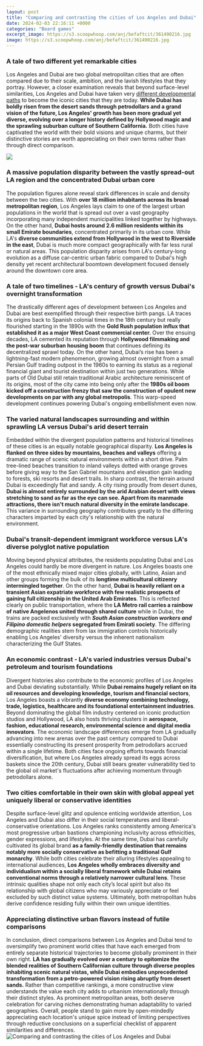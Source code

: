 ```yaml
---
layout: post
title: "Comparing and contrasting the cities of Los Angeles and Dubai"
date: 2024-02-03 22:16:11 +0000
categories: "Board games"
excerpt_image: https://s3.scoopwhoop.com/anj/befaftcit/361490216.jpg
image: https://s3.scoopwhoop.com/anj/befaftcit/361490216.jpg
---
```


### A tale of two different yet remarkable cities
Los Angeles and Dubai are two global metropolitan cities that are often compared due to their scale, ambition, and the lavish lifestyles that they portray. However, a closer examination reveals that beyond surface-level similarities, Los Angeles and Dubai have taken very [different developmental paths](https://fistore.mysenprints.com/collection/agostino) to become the iconic cities that they are today. 
**While Dubai has boldly risen from the desert sands through petrodollars and a grand vision of the future, Los Angeles' growth has been more gradual yet diverse, evolving over a longer history defined by Hollywood magic and the sprawling suburban culture of Southern California.** Both cities have captivated the world with their bold visions and unique charms, but their distinctive stories are worth appreciating on their own terms rather than through direct comparison.

![](https://i.pinimg.com/originals/f6/f8/a7/f6f8a7352b5a0040c61378789735d02a.jpg)
### A massive population disparity between the vastly spread-out LA region and the concentrated Dubai urban core
The population figures alone reveal stark differences in scale and density between the two cities. With **over 18 million inhabitants across its broad metropolitan region**, Los Angeles lays claim to one of the largest urban populations in the world that is spread out over a vast geography incorporating many independent municipalities linked together by highways. On the other hand, **Dubai hosts around 2.6 million residents within its small Emirate boundaries**, concentrated primarily in its urban core. 
While LA's **diverse communities extend from Hollywood in the west to Riverside in the east**, Dubai is much more compact geographically with far less rural or natural areas. This population disparity arises from LA's century-long evolution as a diffuse car-centric urban fabric compared to Dubai's high density yet recent architectural boomtown development focused densely around the downtown core area.
### A tale of two timelines - LA's century of growth versus Dubai's overnight transformation
The drastically different ages of development between Los Angeles and Dubai are best exemplified through their respective birth pangs. LA traces its origins back to Spanish colonial times in the 18th century but really flourished starting in the 1890s with the **Gold Rush population influx that established it as a major West Coast commercial center.** Over the ensuing decades, LA cemented its reputation through **Hollywood filmmaking and the post-war suburban housing boom** that continues defining its decentralized sprawl today.
On the other hand, Dubai’s rise has been a lightning-fast modern phenomenon, growing almost overnight from a small Persian Gulf trading outpost in the 1960s to earning its status as a regional financial giant and tourist destination within just two generations. While parts of Old Dubai still retain traditional Arabic architecture reminiscent of its origins, most of the city came into being only after the **1980s oil boom kicked off a construction frenzy that saw the construction of opulent new developments on par with any global metropolis**. This warp-speed development continues powering Dubai's ongoing embellishment even now.
### The varied natural landscapes surrounding and within sprawling LA versus Dubai's arid desert terrain
Embedded within the divergent population patterns and historical timelines of these cities is an equally notable geographical disparity. **Los Angeles is flanked on three sides by mountains, beaches and valleys** offering a dramatic range of scenic natural environments within a short drive. Palm tree-lined beaches transition to inland valleys dotted with orange groves before giving way to the San Gabriel mountains and elevation gain leading to forests, ski resorts and desert trails.
In sharp contrast, the terrain around Dubai is exceedingly flat and sandy. A city rising proudly from desert dunes, **Dubai is almost entirely surrounded by the arid Arabian desert with views stretching to sand as far as the eye can see. Apart from its manmade attractions, there isn't much natural diversity in the emirate landscape**. This variance in surrounding geography contributes greatly to the differing characters imparted by each city's relationship with the natural environment.
### Dubai's transit-dependent immigrant workforce versus LA's diverse polyglot native population 
Moving beyond physical attributes, the residents populating Dubai and Los Angeles could hardly be more divergent in nature. Los Angeles boasts one of the most ethnically mixed major cities globally, with Latino, Asian and other groups forming the bulk of its **longtime multicultural citizenry intermingled together**. On the other hand, **Dubai is heavily reliant on a transient Asian expatriate workforce with few realistic prospects of gaining full citizenship in the United Arab Emirates**. 
This is reflected clearly on public transportation, where the **LA Metro rail carries a rainbow of native Angelenos united through shared culture** while in Dubai, the trains are packed exclusively with **_South Asian construction workers and Filipino domestic helpers_ segregated from Emirati society**. The differing demographic realities stem from lax immigration controls historically enabling Los Angeles' diversity versus the inherent nationalism characterizing the Gulf States.
### An economic contrast - LA's varied industries versus Dubai's petroleum and tourism foundations  
Divergent histories also contribute to the economic profiles of Los Angeles and Dubai deviating substantially. While **Dubai remains hugely reliant on its oil resources and developing knowledge, tourism and financial sectors**, Los Angeles boasts a vibrantly **diverse economy combining technology, trade, logistics, healthcare and its foundational entertainment industries**. Beyond dominating the global film industry centered on iconic production studios and Hollywood, LA also hosts thriving clusters in **aerospace, fashion, educational research, environmental science and digital media innovators**.
The economic landscape differences emerge from LA gradually advancing into new arenas over the past century compared to Dubai essentially constructing its present prosperity from petrodollars accrued within a single lifetime. Both cities face ongoing efforts towards financial diversification, but where Los Angeles already spread its eggs across baskets since the 20th century, Dubai still bears greater vulnerability tied to the global oil market's fluctuations after achieving momentum through petrodollars alone.   
### Two cities comfortable in their own skin with global appeal yet uniquely liberal or conservative identities 
Despite surface-level glitz and opulence enticing worldwide attention, Los Angeles and Dubai also differ in their social temperatures and liberal-conservative orientations. Los Angeles ranks consistently among America's most progressive urban bastions championing inclusivity across ethnicities, gender expressions, and lifestyles. At the same time, Dubai has carefully cultivated its global brand **as a family-friendly destination that remains notably more socially conservative as befitting a traditional Gulf monarchy**.
While both cities celebrate their alluring lifestyles appealing to international audiences, **Los Angeles wholly embraces diversity and individualism within a socially liberal framework while Dubai retains conventional norms through a relatively narrower cultural lens**. These intrinsic qualities shape not only each city’s local spirit but also its relationship with global citizens who may variously appreciate or feel excluded by such distinct value systems. Ultimately, both metropolitan hubs derive confidence residing fully within their own unique identities.
### Appreciating distinctive urban flavors instead of futile comparisons
In conclusion, direct comparisons between Los Angeles and Dubai tend to oversimplify two prominent world cities that have each emerged from entirely separate historical trajectories to become globally prominent in their own right. **LA has gradually evolved over a century to epitomize the blended realities of Southern Californian culture through diverse peoples inhabiting scenic natural vistas, while Dubai embodies unprecedented transformation from a petro-powered vision rising abruptly from desert sands.** 
Rather than competitive rankings, a more constructive view understands the value each city adds to urbanism internationally through their distinct styles. As prominent metropolitan areas, both deserve celebration for carving niches demonstrating human adaptability to varied geographies. Overall, people stand to gain more by open-mindedly appreciating each location's unique spice instead of limiting perspectives through reductive conclusions on a superficial checklist of apparent similarities and differences.
![Comparing and contrasting the cities of Los Angeles and Dubai](https://s3.scoopwhoop.com/anj/befaftcit/361490216.jpg)